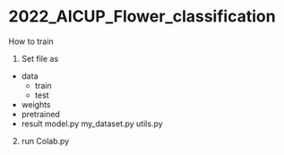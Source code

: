 # 2022_AICUP_Flower_classification

How to train
1. Set file as
  + data
      + train
      + test
  + weights
  + pretrained
  + result
  model.py
  my_dataset.py
  utils.py

2. run Colab.py
